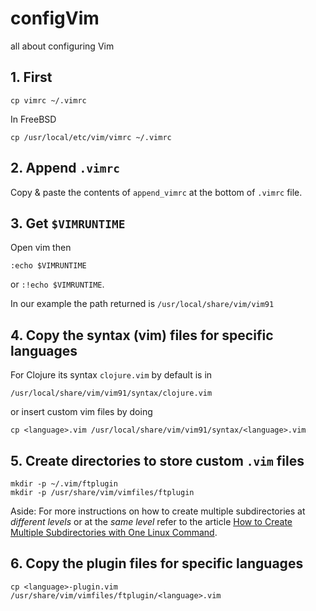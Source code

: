 # configVim
all about configuring Vim

## 1. First
```
cp vimrc ~/.vimrc
```
In FreeBSD
```
cp /usr/local/etc/vim/vimrc ~/.vimrc
```

## 2. Append `.vimrc`
Copy & paste the contents of `append_vimrc` at the bottom of `.vimrc` file.

## 3. Get `$VIMRUNTIME`
Open vim then
```
:echo $VIMRUNTIME
```
or `:!echo $VIMRUNTIME`.

In our example the path returned is `/usr/local/share/vim/vim91`

## 4. Copy the syntax (vim) files for specific languages
For Clojure its syntax `clojure.vim` by default is in
```
/usr/local/share/vim/vim91/syntax/clojure.vim
```
or insert custom vim files by doing
```
cp <language>.vim /usr/local/share/vim/vim91/syntax/<language>.vim
```

## 5. Create directories to store custom `.vim` files
```
mkdir -p ~/.vim/ftplugin
mkdir -p /usr/share/vim/vimfiles/ftplugin
```

Aside: For more instructions on how to create multiple subdirectories at *different levels* or at the *same level* refer to the article [How to Create Multiple Subdirectories with One Linux Command](https://www.howtogeek.com/275069/how-to-create-multiple-subdirectories-with-one-linux-command/).

## 6. Copy the plugin files for specific languages
`cp <language>-plugin.vim /usr/share/vim/vimfiles/ftplugin/<language>.vim`
